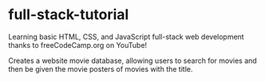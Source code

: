 # full-stack-tutorial

Learning basic HTML, CSS, and JavaScript full-stack web development thanks to freeCodeCamp.org on YouTube!

Creates a website movie database, allowing users to search for movies and then be given the movie posters of movies with the title.
